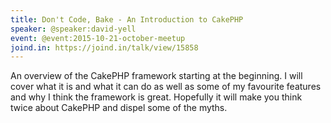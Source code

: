 ```yaml
---
title: Don't Code, Bake - An Introduction to CakePHP
speaker: @speaker:david-yell
event: @event:2015-10-21-october-meetup
joind.in: https://joind.in/talk/view/15858
---
```


An overview of the CakePHP framework starting at the beginning. I will cover what it is and what it can do as well as some of my favourite features and why I think the framework is great. Hopefully it will make you think twice about CakePHP and dispel some of the myths.
